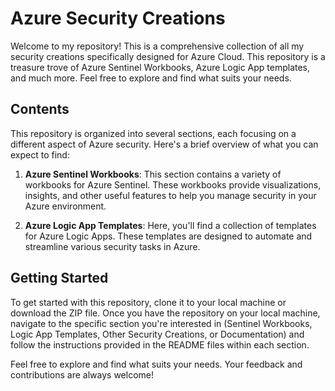 # Azure Security Creations

Welcome to my repository! This is a comprehensive collection of all my security creations specifically designed for Azure Cloud. This repository is a treasure trove of Azure Sentinel Workbooks, Azure Logic App templates, and much more. Feel free to explore and find what suits your needs.

## Contents

This repository is organized into several sections, each focusing on a different aspect of Azure security. Here's a brief overview of what you can expect to find:

1. **Azure Sentinel Workbooks**: This section contains a variety of workbooks for Azure Sentinel. These workbooks provide visualizations, insights, and other useful features to help you manage security in your Azure environment.

2. **Azure Logic App Templates**: Here, you'll find a collection of templates for Azure Logic Apps. These templates are designed to automate and streamline various security tasks in Azure.

## Getting Started

To get started with this repository, clone it to your local machine or download the ZIP file. Once you have the repository on your local machine, navigate to the specific section you're interested in (Sentinel Workbooks, Logic App Templates, Other Security Creations, or Documentation) and follow the instructions provided in the README files within each section.

Feel free to explore and find what suits your needs. Your feedback and contributions are always welcome!

